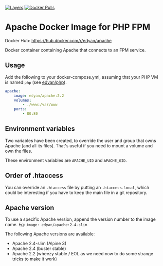 [![Layers](https://images.microbadger.com/badges/image/edyan/apache.svg)](https://microbadger.com/images/edyan/apache "Get your own image badge on microbadger.com")
[![Docker Pulls](https://img.shields.io/docker/pulls/edyan/apache.svg)](https://hub.docker.com/r/edyan/apache/)

# Apache Docker Image for PHP FPM
Docker Hub: https://hub.docker.com/r/edyan/apache

Docker container containing Apache that connects to an FPM service.

## Usage
Add the following to your docker-compose.yml, assuming that your PHP VM is named `php` 
(see  [edyan/php](https://github.com/edyan/docker-php)).

```yaml
apache:
    image: edyan/apache:2.2
    volumes:
        - ./www:/var/www
    ports:
        - 80:80
```


## Environment variables
Two variables have been created, to override the user and group that owns Apache (and all its files).
That's useful if you need to mount a volume and own the files.

These environment variables are `APACHE_UID` and `APACHE_GID`.


## Order of .htaccess
You can override an `.htaccess` file by putting an `.htaccess.local`, which could be interesting if you have to keep the main file in a git repository.


## Apache version
To use a specific Apache version, append the version number to the image name.
Eg: `image: edyan/apache:2.4-slim`

The following Apache versions are available:
* Apache 2.4-slim (Alpine 3)
* Apache 2.4 (buster stable)
* Apache 2.2 (wheezy stable / EOL as we need now to do some strange tricks to make it work)
